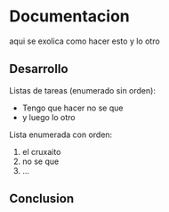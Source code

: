 # Documentacion

aqui se exolica como hacer esto y lo otro

## Desarrollo

Listas de tareas (enumerado sin orden):
- Tengo que hacer no se que
- y luego lo otro

Lista enumerada con orden: 
1. el cruxaito
2. no se que
3. ...

## Conclusion